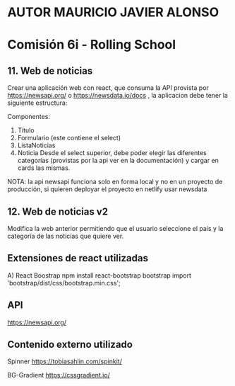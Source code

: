 # AUTOR MAURICIO JAVIER ALONSO

# Comisión 6i - Rolling School


## 11. Web de noticias
Crear una aplicación web con react, que consuma la API provista por
https://newsapi.org/ o https://newsdata.io/docs , la aplicacion debe tener la
siguiente estructura:

Componentes:
1. Título
2. Formulario (este contiene el select)
3. ListaNoticias
4. Noticia
Desde el select superior, debe poder elegir las diferentes categorías (provistas por
la api ver en la documentación) y cargar en cards las mismas.

NOTA: la api newsapi funciona solo en forma local y no en un proyecto de producción, si
quieren deployar el proyecto en netlify usar newsdata

## 12. Web de noticias v2 
Modifica la web anterior permitiendo que el usuario seleccione el país y la
categoría de las noticias que quiere ver.

## Extensiones de react utilizadas

A) React Boostrap
npm install react-bootstrap bootstrap
import 'bootstrap/dist/css/bootstrap.min.css';

## API 

https://newsapi.org/ 

## Contenido externo utilizado
Spinner
https://tobiasahlin.com/spinkit/

BG-Gradient
https://cssgradient.io/


